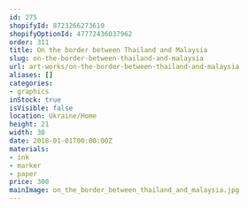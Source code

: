 ```yaml
---
id: 275
shopifyId: 8723266273610
shopifyOptionId: 47772436037962
order: 311
title: On the border between Thailand and Malaysia
slug: on-the-border-between-thailand-and-malaysia
url: art-works/on-the-border-between-thailand-and-malaysia
aliases: []
categories:
- graphics
inStock: true
isVisible: false
location: Ukraine/Home
height: 21
width: 30
date: 2018-01-01T00:00:00Z
materials:
- ink
- marker
- paper
price: 300
mainImage: on_the_border_between_thailand_and_malaysia.jpg
---
```

